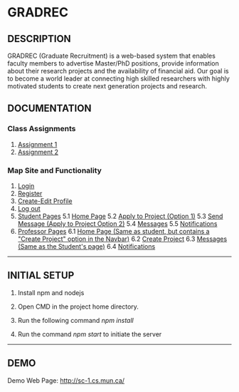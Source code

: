 # GRADREC

## DESCRIPTION

GRADREC (Graduate Recruitment) is a web-based system that enables faculty members to advertise Master/PhD positions, provide information about their research projects and the availability of financial aid.  Our goal is to become a world leader at connecting high skilled researchers with highly motivated students to create next generation projects and research.


## DOCUMENTATION

### Class Assignments 

1. [Assignment 1](SoftwareEngineering/Assignment_1_Group_1.pdf)
2. [Assignment 2](SoftwareEngineering/Assignment_2_Group1.pdf)

### Map Site and Functionality

1. [Login](SoftwareEngineering/login.md)
2. [Register](SoftwareEngineering/register.md)
3. [Create-Edit Profile](SoftwareEngineering/profile.md)
4. [Log out](SoftwareEngineering/logout.md)
5. [Student Pages](readme.md)
   5.1 [Home Page](SoftwareEngineering/studentHomePage.md)
   5.2 [Apply to Project (Option 1)](SoftwareEngineering/studentHomePage.md)
   5.3 [Send Message (Apply to Project Option 2)](SoftwareEngineering/sendMessage.md)
   5.4 [Messages](SoftwareEngineering/messages.md)
   5.5 [Notifications](SoftwareEngineering/notifications.md)
6. [Professor Pages](SoftwareEngineering/)
   6.1 [Home Page (Same as student, but contains a "Create Project" option in the Navbar)](SoftwareEngineering/studentHomePage.md)
   6.2 [Create Project](SoftwareEngineering/createProject.md)
   6.3 [Messages (Same as the Student's page)](SoftwareEngineering/messages.md)
   6.4 [Notifications](SoftwareEngineering/notifications.md)

***

## INITIAL SETUP

1. Install npm and nodejs

2. Open CMD in the project home directory.

3. Run the following command _npm install_

4. Run the command _npm start_ to initiate the server

***

## DEMO

Demo Web Page: http://sc-1.cs.mun.ca/ 




